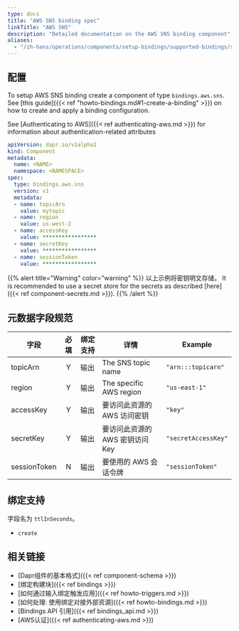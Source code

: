 ```yaml
---
type: docs
title: "AWS SNS binding spec"
linkTitle: "AWS SNS"
description: "Detailed documentation on the AWS SNS binding component"
aliases:
  - "/zh-hans/operations/components/setup-bindings/supported-bindings/sns/"
---
```


## 配置

To setup AWS SNS binding create a component of type `bindings.aws.sns`. See [this guide]({{< ref "howto-bindings.md#1-create-a-binding" >}}) on how to create and apply a binding configuration.

See [Authenticating to AWS]({{< ref authenticating-aws.md >}}) for information about authentication-related attributes

```yaml
apiVersion: dapr.io/v1alpha1
kind: Component
metadata:
  name: <NAME>
  namespace: <NAMESPACE>
spec:
  type: bindings.aws.sns
  version: v1
  metadata:
  - name: topicArn
    value: mytopic
  - name: region
    value: us-west-2
  - name: accessKey
    value: *****************
  - name: secretKey
    value: *****************
  - name: sessionToken
    value: *****************

```

{{% alert title="Warning" color="warning" %}}
以上示例将密钥明文存储， It is recommended to use a secret store for the secrets as described [here]({{< ref component-secrets.md >}}).
{{% /alert %}}

## 元数据字段规范

| 字段           | 必填 | 绑定支持 | 详情                      | Example             |
| ------------ |:--:| ---- | ----------------------- | ------------------- |
| topicArn     | Y  | 输出   | The SNS topic name      | `"arn:::topicarn"`  |
| region       | Y  | 输出   | The specific AWS region | `"us-east-1"`       |
| accessKey    | Y  | 输出   | 要访问此资源的 AWS 访问密钥        | `"key"`             |
| secretKey    | Y  | 输出   | 要访问此资源的 AWS 密钥访问 Key    | `"secretAccessKey"` |
| sessionToken | N  | 输出   | 要使用的 AWS 会话令牌           | `"sessionToken"`    |

## 绑定支持

字段名为 `ttlInSeconds`。

- `create`

## 相关链接

- [Dapr组件的基本格式]({{< ref component-schema >}})
- [绑定构建块]({{< ref bindings >}})
- [如何通过输入绑定触发应用]({{< ref howto-triggers.md >}})
- [如何处理: 使用绑定对接外部资源]({{< ref howto-bindings.md >}})
- [Bindings API 引用]({{< ref bindings_api.md >}})
- [AWS认证]({{< ref authenticating-aws.md >}})
